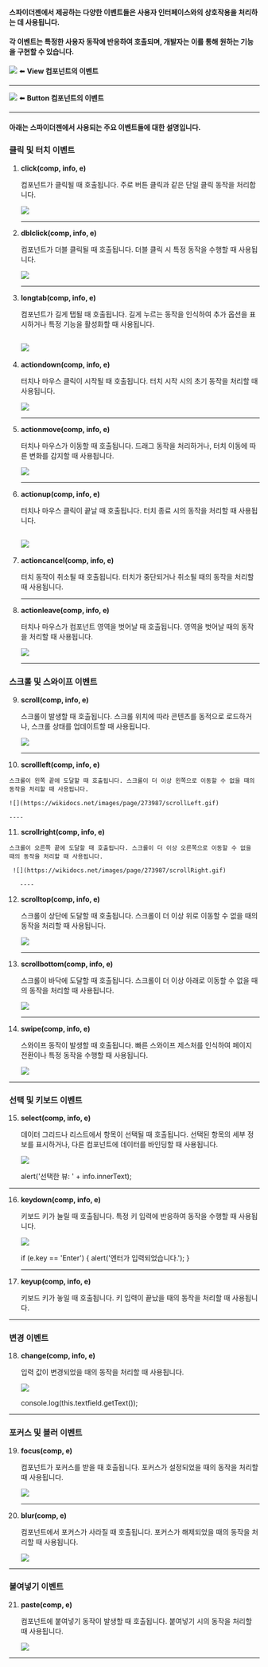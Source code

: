 #### 스파이더젠에서 제공하는 다양한 이벤트들은 사용자 인터페이스와의 상호작용을 처리하는 데 사용됩니다.
#### 각 이벤트는 특정한 사용자 동작에 반응하여 호출되며, 개발자는 이를 통해 원하는 기능을 구현할 수 있습니다. 

![](https://wikidocs.net/images/page/273987/view_events.png)
 ⬅️ **View 컴포넌트의 이벤트**
 
 ---

![](https://wikidocs.net/images/page/273987/btn_events.png)
 ⬅️ **Button 컴포넌트의 이벤트**

---

#### 아래는 스파이더젠에서 사용되는 주요 이벤트들에 대한 설명입니다.

### 클릭 및 터치 이벤트

1.  **click(comp, info, e)**

	 컴포넌트가 클릭될 때 호출됩니다. 주로 버튼 클릭과 같은 단일 클릭 동작을 처리합니다.
	 
   
	   ![](https://wikidocs.net/images/page/273987/click2.gif)
	
	 ----
    

2.  **dblclick(comp, info, e)**

	컴포넌트가 더블 클릭될 때 호출됩니다. 더블 클릭 시 특정 동작을 수행할 때 사용됩니다.

	![](https://wikidocs.net/images/page/273987/dbclick.gif)
    
	   ----

3.  **longtab(comp, info, e)**

	컴포넌트가 길게 탭될 때 호출됩니다. 길게 누르는 동작을 인식하여 추가 옵션을 표시하거나 특정 기능을 활성화할 때 사용됩니다.
	
    ![](https://wikidocs.net/images/page/273987/longtab.gif)
    ----

4.  **actiondown(comp, info, e)**

	터치나 마우스 클릭이 시작될 때 호출됩니다. 터치 시작 시의 초기 동작을 처리할 때 사용됩니다.

	![](https://wikidocs.net/images/page/273987/actionDown.gif)
    
    ----

5.  **actionmove(comp, info, e)**

	터치나 마우스가 이동할 때 호출됩니다. 드래그 동작을 처리하거나, 터치 이동에 따른 변화를 감지할 때 사용됩니다.

	![](https://wikidocs.net/images/page/273987/actionMove.gif)
    
    ----

6.  **actionup(comp, info, e)**

	터치나 마우스 클릭이 끝날 때 호출됩니다. 터치 종료 시의 동작을 처리할 때 사용됩니다.
    
	![](https://wikidocs.net/images/page/273987/actionUp.gif)
    ----

7.  **actioncancel(comp, info, e)**

	터치 동작이 취소될 때 호출됩니다. 터치가 중단되거나 취소될 때의 동작을 처리할 때 사용됩니다.
    
    ----

8.  **actionleave(comp, info, e)**

	터치나 마우스가 컴포넌트 영역을 벗어날 때 호출됩니다. 영역을 벗어날 때의 동작을 처리할 때 사용됩니다.

	![](https://wikidocs.net/images/page/273987/actionLeave.gif)
    
	----

### 스크롤 및 스와이프 이벤트

9.  **scroll(comp, info, e)**

	스크롤이 발생할 때 호출됩니다. 스크롤 위치에 따라 콘텐츠를 동적으로 로드하거나, 스크롤 상태를 업데이트할 때 사용됩니다.

	![](https://wikidocs.net/images/page/273987/scroll.gif)
    
    ----

10.  **scrollleft(comp, info, e)**

	스크롤이 왼쪽 끝에 도달할 때 호출됩니다. 스크롤이 더 이상 왼쪽으로 이동할 수 없을 때의 동작을 처리할 때 사용됩니다.

    ![](https://wikidocs.net/images/page/273987/scrollLeft.gif)
    
    ----

11.  **scrollright(comp, info, e)**

    스크롤이 오른쪽 끝에 도달할 때 호출됩니다. 스크롤이 더 이상 오른쪽으로 이동할 수 없을 때의 동작을 처리할 때 사용됩니다.

     ![](https://wikidocs.net/images/page/273987/scrollRight.gif)
    
	   ----

12.  **scrolltop(comp, info, e)**

      스크롤이 상단에 도달할 때 호출됩니다. 스크롤이 더 이상 위로 이동할 수 없을 때의 동작을 처리할 때 사용됩니다.

      ![](https://wikidocs.net/images/page/273987/scrollTop.gif)
    
	   ----

13.  **scrollbottom(comp, info, e)**

      스크롤이 바닥에 도달할 때 호출됩니다. 스크롤이 더 이상 아래로 이동할 수 없을 때의 동작을 처리할 때 사용됩니다.

      ![](https://wikidocs.net/images/page/273987/scrollBottom.gif)
    
	   ----

14.  **swipe(comp, info, e)**

      스와이프 동작이 발생할 때 호출됩니다. 빠른 스와이프 제스처를 인식하여 페이지 전환이나 특정 동작을 수행할 때 사용됩니다.

      ![](https://wikidocs.net/images/page/273987/swipe.gif)
    
----

### 선택 및 키보드 이벤트

15.  **select(comp, info, e)**

      데이터 그리드나 리스트에서 항목이 선택될 때 호출됩니다. 선택된 항목의 세부 정보를 표시하거나, 다른 컴포넌트에 데이터를 바인딩할 때 사용됩니다.

      ![](https://wikidocs.net/images/page/273987/select.gif)



        alert('선택한 뷰: '  + info.innerText);


    
   ----

16.  **keydown(comp, info, e)**

      키보드 키가 눌릴 때 호출됩니다. 특정 키 입력에 반응하여 동작을 수행할 때 사용됩니다.

      ![](https://wikidocs.net/images/page/273987/keyDown.gif)
    

		if (e.key == 'Enter') {
			alert('엔터가 입력되었습니다.');
		}

	   ----

17.  **keyup(comp, info, e)**

      키보드 키가 놓일 때 호출됩니다. 키 입력이 끝났을 때의 동작을 처리할 때 사용됩니다.
  
  ----
  
### 변경 이벤트

18.  **change(comp, info, e)**

      입력 값이 변경되었을 때의 동작을 처리할 때 사용됩니다.
	  
      ![](https://wikidocs.net/images/page/273987/change.gif)


        console.log(this.textfield.getText());

---
    

### 포커스 및 블러 이벤트

19.  **focus(comp, e)**

	   컴포넌트가 포커스를 받을 때 호출됩니다. 포커스가 설정되었을 때의 동작을 처리할 때 사용됩니다.

      ![](https://wikidocs.net/images/page/273987/focus.gif)

      ---
    

20.  **blur(comp, e)**

	   컴포넌트에서 포커스가 사라질 때 호출됩니다. 포커스가 해제되었을 때의 동작을 처리할 때 사용됩니다.

      ![](https://wikidocs.net/images/page/273987/blur.gif)

---
    

### 붙여넣기 이벤트

21.  **paste(comp, e)**

	   컴포넌트에 붙여넣기 동작이 발생할 때 호출됩니다. 붙여넣기 시의 동작을 처리할 때 사용됩니다.

      ![](https://wikidocs.net/images/page/273987/paste.gif)

---
  